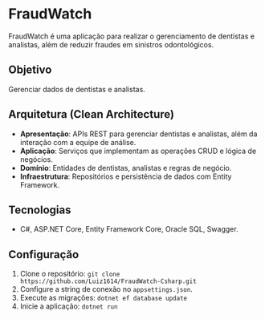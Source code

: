 
# FraudWatch

FraudWatch é uma aplicação para realizar o gerenciamento de dentistas e analistas, além de reduzir fraudes em sinistros odontológicos.

## Objetivo
Gerenciar dados de dentistas e analistas.

## Arquitetura (Clean Architecture)
- **Apresentação**: APIs REST para gerenciar dentistas e analistas, além da interação com a equipe de análise.
- **Aplicação**: Serviços que implementam as operações CRUD e lógica de negócios.
- **Domínio**: Entidades de dentistas, analistas e regras de negócio.
- **Infraestrutura**: Repositórios e persistência de dados com Entity Framework.

## Tecnologias
- C#, ASP.NET Core, Entity Framework Core, Oracle SQL, Swagger.

## Configuração
1. Clone o repositório: `git clone https://github.com/Luiz1614/FraudWatch-Csharp.git`
2. Configure a string de conexão no `appsettings.json`.
3. Execute as migrações: `dotnet ef database update`
4. Inicie a aplicação: `dotnet run`
